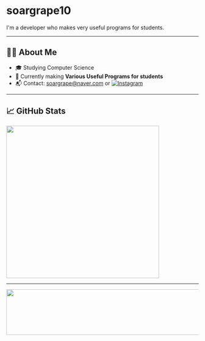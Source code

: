 # soargrape10

I'm a developer who makes very useful programs for students.

---

## 🧑‍💻 About Me
- 🎓 Studying Computer Science
- 🌱 Currently making **Various Useful Programs for students**
- 📬 Contact: soargrape@naver.com or [![Instagram](https://img.shields.io/badge/Instagram-E4405F?style=flat&logo=Instagram&logoColor=white)](https://instagram.com/bellluugaa)

---

## 📈 GitHub Stats

<img src="https://github-readme-stats.vercel.app/api?username=soargrape10&show_icons=true&theme=default" width="400px" />

---


<a href="https://www.gitanimals.org/en_US?utm_medium=image&utm_source=soargrape10&utm_content=line">
  <img
    src="https://render.gitanimals.org/lines/soargrape10"
    width="600"
    height="120"
  />
</a>
  
